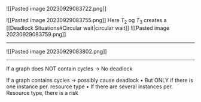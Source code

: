 ![[Pasted image 20230929083722.png]]

![[Pasted image 20230929083755.png]]
Here $T_{2}$ og $T_{3}$ creates a [[Deadlock Situations#Circular wait|circular wait]]
![[Pasted image 20230929083759.png]]

***

![[Pasted image 20230929083802.png]]
***

If a graph does NOT contain cycles → No deadlock

If a graph contains cycles → possibly cause deadlock
• But ONLY if there is one instance per. resource type
• If there are several instances per. Resource type, there is a risk